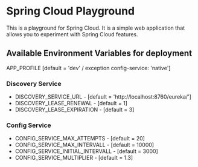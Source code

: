 # Spring Cloud Playground
This is a playground for Spring Cloud. It is a simple web application that allows you to experiment with Spring Cloud features.
## Available Environment Variables for deployment

APP_PROFILE [default = 'dev' / exception config-service: 'native']

### Discovery Service
- DISCOVERY_SERVICE_URL - [default = 'http://localhost:8760/eureka/']
- DISCOVERY_LEASE_RENEWAL - [default = 1]
- DISCOVERY_LEASE_EXPIRATION - [default = 3]

### Config Service
- CONFIG_SERVICE_MAX_ATTEMPTS - [default = 20]
- CONFIG_SERVICE_MAX_INTERVALL - [default = 10000]
- CONFIG_SERVICE_INITIAL_INTERVALL - [default = 3000]
- CONFIG_SERVICE_MULTIPLIER - [default = 1.3]
